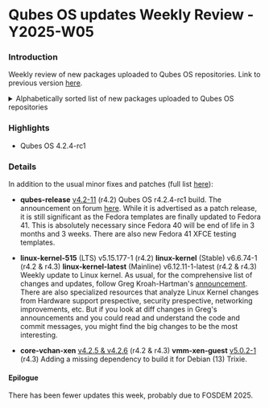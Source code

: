 # Qubes OS updates Weekly Review - Y2025-W05

### Introduction

Weekly review of new packages uploaded to Qubes OS repositories. Link to previous version [here](https://forum.qubes-os.org/t/qubes-os-updates-weekly-review-y2025-w03-w4/31813).

<details>
<summary>Alphabetically sorted list of new packages uploaded to Qubes OS repositories</summary>

```bash
kernel-515-5.15.177-1.qubes.fc37.x86_64.rpm
kernel-515-devel-5.15.177-1.qubes.fc37.x86_64.rpm
kernel-515-modules-5.15.177-1.qubes.fc37.x86_64.rpm
kernel-515-qubes-vm-5.15.177-1.qubes.fc37.x86_64.rpm
kernel-6.6.74-1.qubes.fc37.x86_64.rpm
kernel-6.6.74-1.qubes.fc41.x86_64.rpm
kernel-devel-6.6.74-1.qubes.fc37.x86_64.rpm
kernel-devel-6.6.74-1.qubes.fc41.x86_64.rpm
kernel-latest-6.12.11-1.qubes.fc37.x86_64.rpm
kernel-latest-6.12.11-1.qubes.fc41.x86_64.rpm
kernel-latest-devel-6.12.11-1.qubes.fc37.x86_64.rpm
kernel-latest-devel-6.12.11-1.qubes.fc41.x86_64.rpm
kernel-latest-modules-6.12.11-1.qubes.fc37.x86_64.rpm
kernel-latest-modules-6.12.11-1.qubes.fc41.x86_64.rpm
kernel-latest-qubes-vm-6.12.11-1.qubes.fc37.x86_64.rpm
kernel-latest-qubes-vm-6.12.11-1.qubes.fc41.x86_64.rpm
kernel-modules-6.6.74-1.qubes.fc37.x86_64.rpm
kernel-modules-6.6.74-1.qubes.fc41.x86_64.rpm
kernel-qubes-vm-6.6.74-1.qubes.fc37.x86_64.rpm
kernel-qubes-vm-6.6.74-1.qubes.fc41.x86_64.rpm
libvchan-xen1_4.2.5-1+deb12u1_amd64.deb
libvchan-xen1_4.2.5-1+jammy1_amd64.deb
libvchan-xen1_4.2.5-1+noble1_amd64.deb
libvchan-xen1_4.2.6-1+deb12u1_amd64.deb
libvchan-xen1_4.2.6-1+deb13u1_amd64.deb
libvchan-xen1_4.2.6-1+jammy1_amd64.deb
libvchan-xen1_4.2.6-1+noble1_amd64.deb
libvchan-xen1-dbgsym_4.2.5-1+deb12u1_amd64.deb
libvchan-xen1-dbgsym_4.2.6-1+deb12u1_amd64.deb
libvchan-xen1-dbgsym_4.2.6-1+deb13u1_amd64.deb
libvchan-xen-dev_4.2.5-1+deb12u1_amd64.deb
libvchan-xen-dev_4.2.5-1+jammy1_amd64.deb
libvchan-xen-dev_4.2.5-1+noble1_amd64.deb
libvchan-xen-dev_4.2.6-1+deb12u1_amd64.deb
libvchan-xen-dev_4.2.6-1+deb13u1_amd64.deb
libvchan-xen-dev_4.2.6-1+jammy1_amd64.deb
libvchan-xen-dev_4.2.6-1+noble1_amd64.deb
qubes-core-dom0-4.3.16-1.fc41.noarch.rpm
qubes-libvchan-xen-4.2.5-1.fc37.x86_64.rpm
qubes-libvchan-xen-4.2.5-1.fc40.x86_64.rpm
qubes-libvchan-xen-4.2.5-1.fc41.x86_64.rpm
qubes-libvchan-xen-4.2.5-1-x86_64.pkg.tar.zst
qubes-libvchan-xen-4.2.6-1.fc37.x86_64.rpm
qubes-libvchan-xen-4.2.6-1.fc40.x86_64.rpm
qubes-libvchan-xen-4.2.6-1.fc41.x86_64.rpm
qubes-libvchan-xen-4.2.6-1-x86_64.pkg.tar.zst
qubes-libvchan-xen-devel-4.2.5-1.fc37.x86_64.rpm
qubes-libvchan-xen-devel-4.2.5-1.fc40.x86_64.rpm
qubes-libvchan-xen-devel-4.2.5-1.fc41.x86_64.rpm
qubes-libvchan-xen-devel-4.2.6-1.fc37.x86_64.rpm
qubes-libvchan-xen-devel-4.2.6-1.fc40.x86_64.rpm
qubes-libvchan-xen-devel-4.2.6-1.fc41.x86_64.rpm
qubes-release-4.2-11.fc37.noarch.rpm
qubes-release-notes-4.2-11.fc37.noarch.rpm
qubes-template-fedora-41-xfce-4.2.0-202501300253.noarch.rpm
qubes-template-fedora-41-xfce-4.3.0-202501300317.noarch.rpm
xen-utils-guest_5.0.2-1+deb12u1_amd64.deb
xen-utils-guest_5.0.2-1+deb13u1_amd64.deb
xen-utils-guest_5.0.2-1+jammy1_amd64.deb
xen-utils-guest_5.0.2-1+noble1_amd64.deb
```
</details>

### Highlights
- Qubes OS 4.2.4-rc1

### Details
In addition to the usual minor fixes and patches (full list [here](https://github.com/QubesOS/updates-status/issues?q=is%3Aissue+created%3A2025-01-27..2025-02-02)):

* **qubes-release** [v4.2-11](https://github.com/QubesOS/qubes-qubes-release/compare/v4.2-10...v4.2-11) (r4.2)
Qubes OS r4.2.4-rc1 build. The announcement on forum [here](https://forum.qubes-os.org/t/qubes-os-4-2-4-rc1-is-available-for-testing/31976). While it is advertised as a patch release, it is still significant as the Fedora templates are finally updated to Fedora 41. This is absolutely necessary since Fedora 40 will be end of life in 3 months and 3 weeks.
There are also new Fedora 41 XFCE testing templates.

* **linux-kernel-515** (LTS) v5.15.177-1 (r4.2)
  **linux-kernel** (Stable) v6.6.74-1 (r4.2 & r4.3)
  **linux-kernel-latest** (Mainline) v6.12.11-1-latest (r4.2 & r4.3)
Weekly update to Linux kernel. As usual, for the comprehensive list of changes and updates, follow Greg Kroah-Hartman's [announcement](https://lwn.net/Articles/1006009/). There are also specialized resources that analyze Linux Kernel changes from Hardware support prespective, security prespective, networking improvements, etc. But if you look at diff changes in Greg's announcements and you could read and understand the code and commit messages, you might find the big changes to be the most interesting.

* **core-vchan-xen** [v4.2.5 & v4.2.6](https://github.com/QubesOS/qubes-core-vchan-xen/compare/v4.2.4...v4.2.6) (r4.2 & r4.3)
  **vmm-xen-guest** [v5.0.2-1](https://github.com/QubesOS/qubes-vmm-xen-guest/compare/v5.0.1-1...v5.0.2-1) (r4.3)
Adding a missing dependency to build it for Debian (13) Trixie.

#### Epilogue
There has been fewer updates this week, probably due to FOSDEM 2025.
